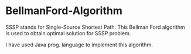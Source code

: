 # BellmanFord-Algorithm
SSSP stands for Single-Source Shortest Path. This Bellman Ford algorithm is used to obtain optimal solution for SSSP problem.

I have used Java prog. language to implement this algorithm.
